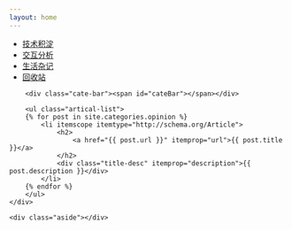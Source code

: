 ```yaml
---
layout: home
---
```


<div class="index-content opinion">
    <div class="section">
        <ul class="artical-cate">
            <li><a href="http://barretlee.com/"><span>技术积淀</span></a></li>
            <li class="on"><a href="http://barretlee.com/opinion"><span>交互分析</span></a></li>
            <li><a href="http://barretlee.com/life"><span>生活杂记</span></a></li>
            <li><a href="http://barretlee.com/trash"><span>回收站</span></a></li>
        </ul>

        <div class="cate-bar"><span id="cateBar"></span></div>

        <ul class="artical-list">
        {% for post in site.categories.opinion %}
            <li itemscope itemtype="http://schema.org/Article">
                <h2>
                    <a href="{{ post.url }}" itemprop="url">{{ post.title }}</a>
                </h2>
                <div class="title-desc" itemprop="description">{{ post.description }}</div>
            </li>
        {% endfor %}
        </ul>
    </div>

    <div class="aside"></div>
</div>

